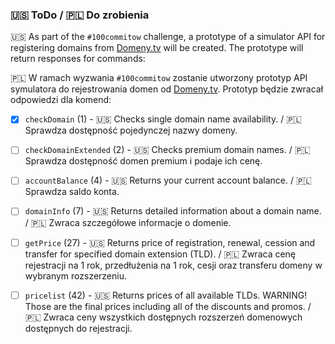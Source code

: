 ### 🇺🇸 ToDo / 🇵🇱 Do zrobienia

🇺🇸 As part of the `#100commitow` challenge, a prototype of a simulator API for registering domains from [Domeny.tv](https://www.domeny.tv) will be created.
The prototype will return responses for commands:

🇵🇱 W ramach wyzwania `#100commitow` zostanie utworzony prototyp API symulatora do rejestrowania domen od [Domeny.tv](https://www.domeny.tv).
Prototyp będzie zwracał odpowiedzi dla komend:

- [x] `checkDomain` (1) - 🇺🇸 Checks single domain name availability. / 🇵🇱 Sprawdza dostępność pojedynczej nazwy domeny.
- [ ] `checkDomainExtended` (2) - 🇺🇸 Checks premium domain names. / 🇵🇱 Sprawdza dostępność domen premium i podaje ich cenę.
- [ ] `accountBalance` (4) - 🇺🇸 Returns your current account balance. / 🇵🇱 Sprawdza saldo konta.
- [ ] `domainInfo` (7) - 🇺🇸 Returns detailed information about a domain name. / 🇵🇱 Zwraca szczegółowe informacje o domenie. 
- [ ] `getPrice` (27) - 🇺🇸 Returns price of registration, renewal, cession and transfer for specified domain extension
  (TLD). / 🇵🇱 Zwraca cenę rejestracji na 1 rok, przedłużenia na 1 rok, cesji oraz transferu domeny w wybranym rozszerzeniu.
- [ ] `pricelist` (42) - 🇺🇸 Returns prices of all available TLDs. WARNING! Those are the final prices including all of
  the discounts and promos. / 🇵🇱 Zwraca ceny wszystkich dostępnych rozszerzeń domenowych dostępnych do rejestracji.

